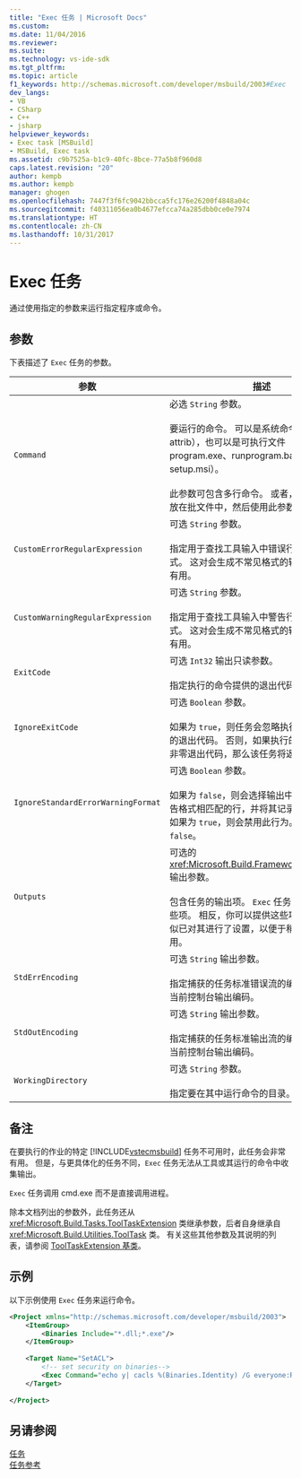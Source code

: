 ```yaml
---
title: "Exec 任务 | Microsoft Docs"
ms.custom: 
ms.date: 11/04/2016
ms.reviewer: 
ms.suite: 
ms.technology: vs-ide-sdk
ms.tgt_pltfrm: 
ms.topic: article
f1_keywords: http://schemas.microsoft.com/developer/msbuild/2003#Exec
dev_langs:
- VB
- CSharp
- C++
- jsharp
helpviewer_keywords:
- Exec task [MSBuild]
- MSBuild, Exec task
ms.assetid: c9b7525a-b1c9-40fc-8bce-77a5b8f960d8
caps.latest.revision: "20"
author: kempb
ms.author: kempb
manager: ghogen
ms.openlocfilehash: 7447f3f6fc9042bbcca5fc176e26200f4848a04c
ms.sourcegitcommit: f40311056ea0b4677efcca74a285dbb0ce0e7974
ms.translationtype: HT
ms.contentlocale: zh-CN
ms.lasthandoff: 10/31/2017
---
```

# <a name="exec-task"></a>Exec 任务
通过使用指定的参数来运行指定程序或命令。  
  
## <a name="parameters"></a>参数  
 下表描述了 `Exec` 任务的参数。  
  
|参数|描述|  
|---------------|-----------------|  
|`Command`|必选 `String` 参数。<br /><br /> 要运行的命令。 可以是系统命令（例如 attrib），也可以是可执行文件（例如 program.exe、runprogram.bat 或 setup.msi）。<br /><br /> 此参数可包含多行命令。 或者，可将多个命令放在批文件中，然后使用此参数运行文件。|  
|`CustomErrorRegularExpression`|可选 `String` 参数。<br /><br /> 指定用于查找工具输入中错误行的正则表达式。 这对会生成不常见格式的输出的工具非常有用。|  
|`CustomWarningRegularExpression`|可选 `String` 参数。<br /><br /> 指定用于查找工具输入中警告行的正则表达式。 这对会生成不常见格式的输出的工具非常有用。|  
|`ExitCode`|可选 `Int32` 输出只读参数。<br /><br /> 指定执行的命令提供的退出代码。|  
|`IgnoreExitCode`|可选 `Boolean` 参数。<br /><br /> 如果为 `true`，则任务会忽略执行的命令所提供的退出代码。 否则，如果执行的命令返回一个非零退出代码，那么该任务将返回 `false`。|  
|`IgnoreStandardErrorWarningFormat`|可选 `Boolean` 参数。<br /><br /> 如果为 `false`，则会选择输出中与标准错误/警告格式相匹配的行，并将其记录为错误/警告。 如果为 `true`，则会禁用此行为。 默认值为 `false`。|  
|`Outputs`|可选的 <xref:Microsoft.Build.Framework.ITaskItem>`[]` 输出参数。<br /><br /> 包含任务的输出项。 `Exec` 任务自身不会设置这些项。 相反，你可以提供这些项，使得任务看似已对其进行了设置，以便于稍后在项目中使用。|  
|`StdErrEncoding`|可选 `String` 输出参数。<br /><br /> 指定捕获的任务标准错误流的编码。 默认值为当前控制台输出编码。|  
|`StdOutEncoding`|可选 `String` 输出参数。<br /><br /> 指定捕获的任务标准输出流的编码。 默认值为当前控制台输出编码。|  
|`WorkingDirectory`|可选 `String` 参数。<br /><br /> 指定要在其中运行命令的目录。|  
  
## <a name="remarks"></a>备注  
 在要执行的作业的特定 [!INCLUDE[vstecmsbuild](../extensibility/internals/includes/vstecmsbuild_md.md)] 任务不可用时，此任务会非常有用。 但是，与更具体化的任务不同，`Exec` 任务无法从工具或其运行的命令中收集输出。  
  
 `Exec` 任务调用 cmd.exe 而不是直接调用进程。  
  
 除本文档列出的参数外，此任务还从 <xref:Microsoft.Build.Tasks.ToolTaskExtension> 类继承参数，后者自身继承自 <xref:Microsoft.Build.Utilities.ToolTask> 类。 有关这些其他参数及其说明的列表，请参阅 [ToolTaskExtension 基类](../msbuild/tooltaskextension-base-class.md)。  
  
## <a name="example"></a>示例  
 以下示例使用 `Exec` 任务来运行命令。  
  
```xml  
<Project xmlns="http://schemas.microsoft.com/developer/msbuild/2003">  
    <ItemGroup>  
        <Binaries Include="*.dll;*.exe"/>  
    </ItemGroup>  
  
    <Target Name="SetACL">  
        <!-- set security on binaries-->  
        <Exec Command="echo y| cacls %(Binaries.Identity) /G everyone:R"/>  
    </Target>  
  
</Project>  
```  
  
## <a name="see-also"></a>另请参阅  
 [任务](../msbuild/msbuild-tasks.md)   
 [任务参考](../msbuild/msbuild-task-reference.md)
